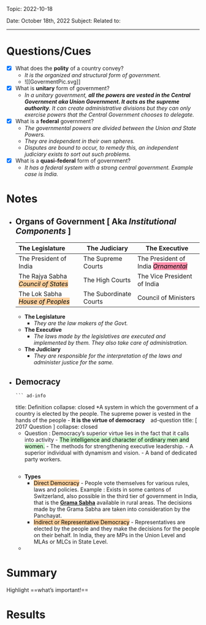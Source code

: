 
Topic: 2022-10-18

Date:  October 18th, 2022
Subject:
Related to:

---

# Questions/Cues

- [x]  What does the **polity** of a country convey?
   - *It is the organized and structural form of government.*
   - ![[GovermentPic.svg]]
- [x] What is **unitary** form of government?
  - *In a unitary government, **all the powers are vested in the Central Government aka Union Government. It acts as the supreme authority**. It can create administrative divisions but they can only exercise powers that the Central Government chooses to delegate.*
- [x] What is a **federal** government?
   - *The governmental powers are divided between the Union and State Powers.*
  - *They are independent in their own spheres.*
  - *Disputes are bound to occur, to remedy this, an independent judiciary exists to sort out such problems.*
- [x] What is a **quasi-federal** form of government?
   - *It has a federal system with a strong central government. Example case is India.*
# Notes
- ## **Organs of Government** [ Aka *Institutional Components* ]
    | The Legislature                         | The Judiciary          | The Executive               |
    |:--------------------------------------- | ---------------------- | --------------------------- |
    | The President of India                  | The Supreme Courts     | The President of India  *<mark style="background: #FF5582A6;">Ornamental</mark>*     |
    | The Rajya Sabha  *<mark style="background: #FFB86CA6;">Council of States</mark>*  | The High Courts        | The Vice President of India |
    | The Lok Sabha  *<mark style="background: #FFB86CA6;">House of Peoples</mark>*     | The Subordinate Courts | Council of Ministers        |
    - **The Legislature**
      - *They are the law makers of the Govt.*
    - **The Executive**
      - *The laws made by the legislatives are executed and implemented by them. They also take care of administration.*
    - **The Judiciary**
      - *They are responsible for the interpretation of the laws and administer justice for the same.*
- ## **Democracy**
	  ``` ad-info
	title: Definition
	collapse: closed
	*A system in which the government of a country is elected by the people. The supreme power is vested in the hands of the people - **It is the virtue of democracy**
	  ```
	  ``` ad-question
	title: [ 2017 Question ]
	collapse: closed
	- Question : Democracy’s superior virtue lies in the fact that it calls into activity 
			  - <mark style="background: #BBFABBA6;">The intelligence and character of ordinary men and women.</mark>
			  - The methods for strengthening executive leadership.
			  - A superior individual with dynamism and vision.
			  - A band of dedicated party workers.
	  ```
	- **Types** 
	  - <mark style="background: #FFB86CA6;">Direct Democracy</mark> - People vote themselves for various rules, laws and policies. Example : Exists in some cantons of Switzerland, also possible in the third tier of government in India, that is the **<u>Grama Sabha</u>** available in rural areas.  The decisions made by the Grama Sabha are taken into consideration by the Panchayat.
	  - <mark style="background: #FFB86CA6;">Indirect or Representative Democracy</mark> - Representatives are elected by the people and they make the decisions for the people on their behalf. In India, they are MPs in the Union Level and MLAs or MLCs in State Level.
	- 



# Summary
Highlight ==what’s important!==

# Results
